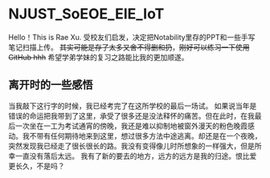 # NJUST_SoEOE_EIE_IoT
Hello！This is Rae Xu.
受校友们启发，决定把Notability里存的PPT和一些手写笔记扫描上传。
~~其实可能是存了太多又舍不得删和扔~~，~~刚好可以练习一下使用GitHub hhh~~
希望学弟学妹的复习之路能比我的更加顺遂。

## 离开时的一些感悟
当我敲下这行字的时候，我已经考完了在这所学校的最后一场试。
如果说当年是错误的命运把我带到了这里，承受了很多还是没法释怀的痛苦。但在此时，在我最后一次坐在一工为考试通宵的傍晚，我还是难以抑制地被窗外漫天的粉色晚霞感动。我不带有任何期待地来到这里，想过很多方法中途逃离。却还是在一个夜晚，突然发现我已经走了很长很长的路。我没有变得像儿时所想象的一样强大，但是所幸一直没有落后太远。
我有了新的要去的地方，远方的远方是我的归途。恨比爱更长久，不是吗？

